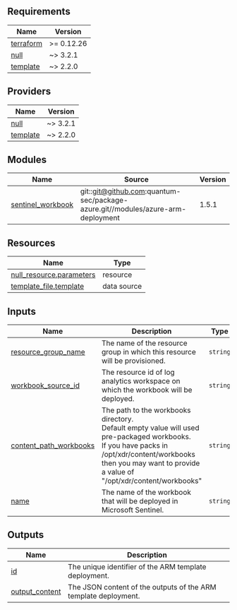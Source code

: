 <!-- BEGIN_TF_DOCS -->
## Requirements

| Name | Version |
|------|---------|
| <a name="requirement_terraform"></a> [terraform](#requirement\_terraform) | >= 0.12.26 |
| <a name="requirement_null"></a> [null](#requirement\_null) | ~> 3.2.1 |
| <a name="requirement_template"></a> [template](#requirement\_template) | ~> 2.2.0 |

## Providers

| Name | Version |
|------|---------|
| <a name="provider_null"></a> [null](#provider\_null) | ~> 3.2.1 |
| <a name="provider_template"></a> [template](#provider\_template) | ~> 2.2.0 |

## Modules

| Name | Source | Version |
|------|--------|---------|
| <a name="module_sentinel_workbook"></a> [sentinel\_workbook](#module\_sentinel\_workbook) | git::git@github.com:quantum-sec/package-azure.git//modules/azure-arm-deployment | 1.5.1 |

## Resources

| Name | Type |
|------|------|
| [null_resource.parameters](https://registry.terraform.io/providers/hashicorp/null/latest/docs/resources/resource) | resource |
| [template_file.template](https://registry.terraform.io/providers/hashicorp/template/latest/docs/data-sources/file) | data source |

## Inputs

| Name | Description | Type | Default | Required |
|------|-------------|------|---------|:--------:|
| <a name="input_resource_group_name"></a> [resource\_group\_name](#input\_resource\_group\_name) | The name of the resource group in which this resource will be provisioned. | `string` | n/a | yes |
| <a name="input_workbook_source_id"></a> [workbook\_source\_id](#input\_workbook\_source\_id) | The resource id of log analytics workspace on which the workbook will be deployed. | `string` | n/a | yes |
| <a name="input_content_path_workbooks"></a> [content\_path\_workbooks](#input\_content\_path\_workbooks) | The path to the workbooks directory.<br>Default empty value will used pre-packaged workbooks.<br>If you have packs in /opt/xdr/content/workbooks then you may want to provide a value of "/opt/xdr/content/workbooks" | `string` | `""` | no |
| <a name="input_name"></a> [name](#input\_name) | The name of the workbook that will be deployed in Microsoft Sentinel. | `string` | `"Quantum-Workbook"` | no |

## Outputs

| Name | Description |
|------|-------------|
| <a name="output_id"></a> [id](#output\_id) | The unique identifier of the ARM template deployment. |
| <a name="output_output_content"></a> [output\_content](#output\_output\_content) | The JSON content of the outputs of the ARM template deployment. |
<!-- END_TF_DOCS -->

